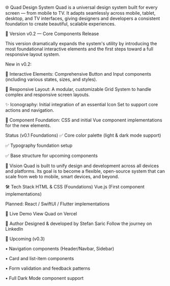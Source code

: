 🌐 Quad Design System
Quad is a universal design system built for every screen — from mobile to TV.
It adapts seamlessly across mobile, tablet, desktop, and TV interfaces, giving designers and developers a consistent foundation to create beautiful, scalable experiences.

🚀 Version
v0.2 — Core Components Release

This version dramatically expands the system's utility by introducing the most foundational interactive elements and the first steps toward a full responsive layout system.

New in v0.2:

🔘 Interactive Elements: Comprehensive Button and Input components (including various states, sizes, and styles).

📐 Responsive Layout: A modular, customizable Grid System to handle complex and responsive screen layouts.

✨ Iconography: Initial integration of an essential Icon Set to support core actions and navigation.

🔄 Component Foundation: CSS and initial Vue component implementations for the new elements.

Status (v0.1 Foundations)
✅ Core color palette (light & dark mode support)

✅ Typography foundation setup

✅ Base structure for upcoming components

🧠 Vision
Quad is built to unify design and development across all devices and platforms.
Its goal is to become a flexible, open-source system that can scale from web to mobile, smart devices, and beyond.

🛠️ Tech Stack
HTML & CSS (Foundations)
Vue.js (First component implementations)

Planned: React / SwiftUI / Flutter implementations

🔗 Live Demo
View Quad on Vercel

💬 Author
Designed & developed by Stefan Saric
Follow the journey on LinkedIn

📅 Upcoming (v0.3)

 • Navigation components (Header/Navbar, Sidebar)

 • Card and list-item components

 • Form validation and feedback patterns

 • Full Dark Mode component support
